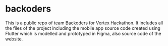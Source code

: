# backoders
This is a public repo of team Backoders for Vertex Hackathon. It includes all the files of the project including the mobile app source code created using Flutter which is modelled and prototyped in Figma, also source code of the website.
